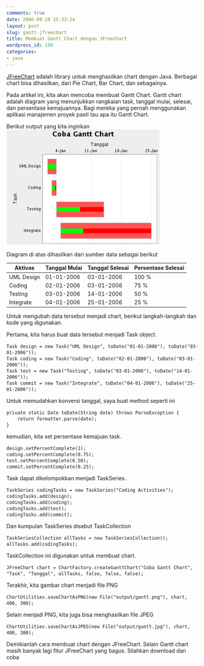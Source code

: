 ```yaml
---
comments: true
date: 2006-09-28 15:33:24
layout: post
slug: gantt-jfreechart
title: Membuat Gantt Chart dengan JFreeChart
wordpress_id: 150
categories:
- java
---
```


[JFreeChart](http://www.jfree.org/jfreechart/ "Homepage JFreeChart") adalah library untuk menghasilkan chart dengan Java. Berbagai chart bisa dihasilkan, dari Pie Chart, Bar Chart, dan sebagainya. 

Pada artikel ini, kita akan mencoba membuat Gantt Chart. Gantt chart adalah diagram yang menunjukkan rangkaian task, tanggal mulai, selesai, dan persentase kemajuannya. Bagi mereka yang pernah menggunakan aplikasi manajemen proyek pasti tau apa itu Gantt Chart. 



Berikut output yang kita inginkan
[![Gantt Chart ](/images/uploads/2006/09/gantt.png)](/images/uploads/2006/09/gantt.png)

Diagram di atas dihasilkan dari sumber data sebagai berikut







  
Aktivas		| Tanggal Mulai		| Tanggal Selesai	| Persentase Selesai
----------------|-----------------------|-----------------------|-------------------
UML Design 	| 01-01-2006		| 03-01-2006		| 100 %
Coding 		| 02-01-2006		| 03-01-2006		| 75 %
Testing 	| 03-01-2006		| 14-01-2006		| 50 %
Integrate 	| 04-01-2006		| 25-01-2006		| 25 %





Untuk mengubah data tersebut menjadi chart, berikut langkah-langkah dan kode yang digunakan. 

Pertama, kita harus buat data tersebut menjadi Task object. 

    Task design = new Task("UML Design", toDate("01-01-2006"), toDate("03-01-2006"));
    Task coding = new Task("Coding", toDate("02-01-2006"), toDate("03-01-2006"));
    Task test = new Task("Testing", toDate("03-01-2006"), toDate("14-01-2006"));
    Task commit = new Task("Integrate", toDate("04-01-2006"), toDate("25-01-2006"));

Untuk memudahkan konversi tanggal, saya buat method seperti ini 

    private static Date toDate(String date) throws ParseException {
        return formatter.parse(date);
    }

kemudian, kita set persentase kemajuan task.

    design.setPercentComplete(1);		
    coding.setPercentComplete(0.75);
    test.setPercentComplete(0.50);
    commit.setPercentComplete(0.25);

Task dapat dikelompokkan menjadi TaskSeries. 

    TaskSeries codingTasks = new TaskSeries("Coding Activities");
    codingTasks.add(design);
    codingTasks.add(coding);
    codingTasks.add(test);
    codingTasks.add(commit);

Dan kumpulan TaskSeries disebut TaskCollection

    TaskSeriesCollection allTasks = new TaskSeriesCollection();
    allTasks.add(codingTasks);

TaskCollection ini digunakan untuk membuat chart. 

    JFreeChart chart = ChartFactory.createGanttChart("Coba Gantt Chart", "Task", "Tanggal", allTasks, false, false, false);

Terakhir, kita gambar chart menjadi file PNG

    ChartUtilities.saveChartAsPNG(new File("output/gantt.png"), chart, 400, 300);

Selain menjadi PNG, kita juga bisa menghasilkan file JPEG

    ChartUtilities.saveChartAsJPEG(new File("output/gantt.jpg"), chart, 400, 300);

Demikianlah cara membuat chart dengan JFreeChart. Selain Gantt chart masih banyak lagi fitur JFreeChart yang bagus. Silahkan download dan coba
